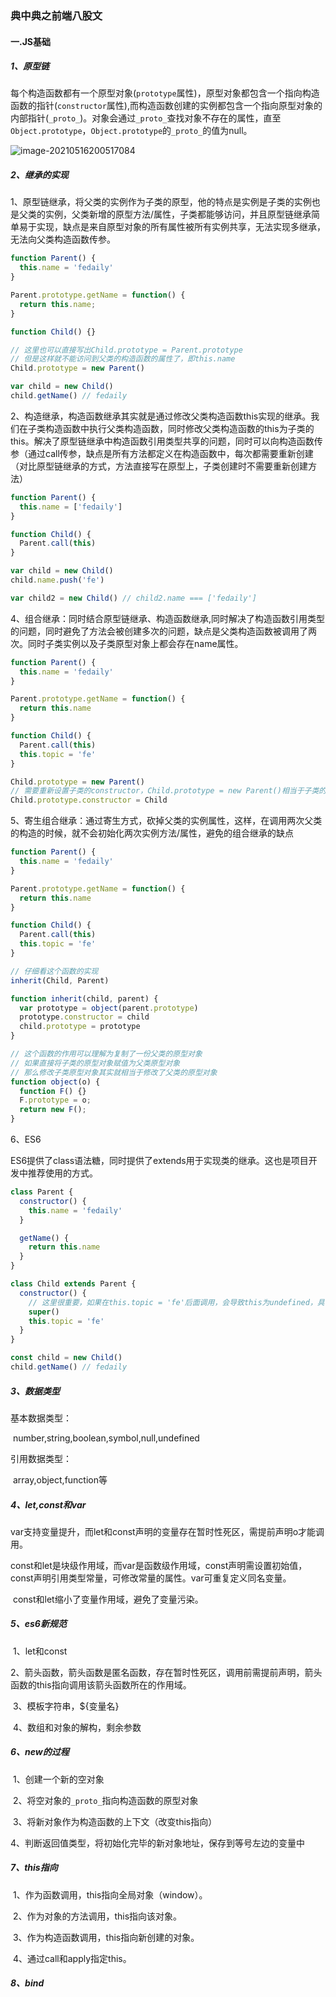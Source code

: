 ### 典中典之前端八股文

#### 一.JS基础

##### 1、原型链

​		每个构造函数都有一个原型对象(`prototype`属性)，原型对象都包含一个指向构造函数的指针(`constructor`属性),而构造函数创建的实例都包含一个指向原型对象的内部指针(`_proto_`)。对象会通过`_proto_`查找对象不存在的属性，直至`Object.prototype`，`Object.prototype`的`_proto_`的值为null。

![image-20210516200517084](https://github.com/ll1035709119/Front-end-knowledge/blob/master/imgs/image-20210516200517084.png)

##### 2、继承的实现

1、原型链继承，将父类的实例作为子类的原型，他的特点是实例是子类的实例也是父类的实例，父类新增的原型方法/属性，子类都能够访问，并且原型链继承简单易于实现，缺点是来自原型对象的所有属性被所有实例共享，无法实现多继承，无法向父类构造函数传参。

```javascript
function Parent() {
  this.name = 'fedaily'
}

Parent.prototype.getName = function() {
  return this.name;
}

function Child() {}

// 这里也可以直接写出Child.prototype = Parent.prototype
// 但是这样就不能访问到父类的构造函数的属性了，即this.name
Child.prototype = new Parent()

var child = new Child()
child.getName() // fedaily
```

2、构造继承，构造函数继承其实就是通过修改父类构造函数this实现的继承。我们在子类构造函数中执行父类构造函数，同时修改父类构造函数的this为子类的this。解决了原型链继承中构造函数引用类型共享的问题，同时可以向构造函数传参（通过call传参，缺点是所有方法都定义在构造函数中，每次都需要重新创建（对比原型链继承的方式，方法直接写在原型上，子类创建时不需要重新创建方法）

```javascript
function Parent() {
  this.name = ['fedaily']
}

function Child() {
  Parent.call(this)
}

var child = new Child()
child.name.push('fe')

var child2 = new Child() // child2.name === ['fedaily']
```

4、组合继承：同时结合原型链继承、构造函数继承,同时解决了构造函数引用类型的问题，同时避免了方法会被创建多次的问题，缺点是父类构造函数被调用了两次。同时子类实例以及子类原型对象上都会存在name属性。

```javascript
function Parent() {
  this.name = 'fedaily'
}

Parent.prototype.getName = function() {
  return this.name
}

function Child() {
  Parent.call(this)
  this.topic = 'fe'
}

Child.prototype = new Parent()
// 需要重新设置子类的constructor，Child.prototype = new Parent()相当于子类的原型对象完全被覆盖了
Child.prototype.constructor = Child
```

5、寄生组合继承：通过寄生方式，砍掉父类的实例属性，这样，在调用两次父类的构造的时候，就不会初始化两次实例方法/属性，避免的组合继承的缺点

```javascript
function Parent() {
  this.name = 'fedaily'
}

Parent.prototype.getName = function() {
  return this.name
}

function Child() {
  Parent.call(this)
  this.topic = 'fe'
}

// 仔细看这个函数的实现
inherit(Child, Parent)

function inherit(child, parent) {
  var prototype = object(parent.prototype)
  prototype.constructor = child
  child.prototype = prototype
}

// 这个函数的作用可以理解为复制了一份父类的原型对象
// 如果直接将子类的原型对象赋值为父类原型对象
// 那么修改子类原型对象其实就相当于修改了父类的原型对象
function object(o) {
  function F() {}
  F.prototype = o;
  return new F();
}
```

6、ES6

ES6提供了class语法糖，同时提供了extends用于实现类的继承。这也是项目开发中推荐使用的方式。

```javascript
class Parent {
  constructor() {
    this.name = 'fedaily'
  }

  getName() {
    return this.name
  }
}

class Child extends Parent {
  constructor() {
    // 这里很重要，如果在this.topic = 'fe'后面调用，会导致this为undefined，具体原因可以详细了解ES6的class相关内容，这里不展开说明
    super()
    this.topic = 'fe'
  }
}

const child = new Child()
child.getName() // fedaily
```

##### 3、数据类型

基本数据类型：

​	number,string,boolean,symbol,null,undefined

引用数据类型：

​	array,object,function等

##### 4、let,const和var

​	var支持变量提升，而let和const声明的变量存在暂时性死区，需提前声明o才能调用。

​	const和let是块级作用域，而var是函数级作用域，const声明需设置初始值，const声明引用类型常量，可修改常量的属性。var可重复定义同名变量。

​	const和let缩小了变量作用域，避免了变量污染。

##### 5、es6新规范

​	1、let和const

​	2、箭头函数，箭头函数是匿名函数，存在暂时性死区，调用前需提前声明，箭头函数的this指向调用该箭头函数所在的作用域。

​	3、模板字符串，${变量名}

​	4、数组和对象的解构，剩余参数

##### 6、new的过程

​	1、创建一个新的空对象

​	2、将空对象的`_proto_`指向构造函数的原型对象

​	3、将新对象作为构造函数的上下文（改变this指向）

​	4、判断返回值类型，将初始化完毕的新对象地址，保存到等号左边的变量中

##### 7、this指向

​	1、作为函数调用，this指向全局对象（window）。

​	2、作为对象的方法调用，this指向该对象。

​	3、作为构造函数调用，this指向新创建的对象。

​	4、通过call和apply指定this。

##### 8、bind

​	